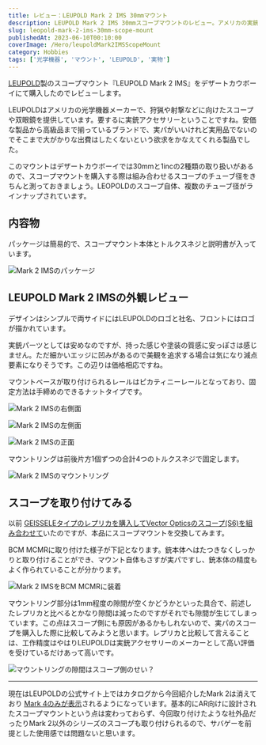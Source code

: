 ```yaml
---
title: レビュー：LEUPOLD Mark 2 IMS 30mmマウント
description: LEUPOLD Mark 2 IMS 30mmスコープマウントのレビュー。アメリカの実銃光学機器メーカーによる確実な品質と工作精度。レプリカと比較した隙間や装着感の違いを検証。
slug: leopold-mark-2-ims-30mm-scope-mount
publishedAt: 2023-06-10T00:10:00
coverImage: /Hero/leupoldMark2IMSScopeMount
category: Hobbies
tags: ['光学機器', 'マウント', 'LEUPOLD', '実物']
---
```


[LEUPOLD](https://www.leupold.com/)製のスコープマウント『LEUPOLD Mark 2 IMS』をデザートカウボーイにて購入したのでレビューします。

LEUPOLDはアメリカの光学機器メーカーで、狩猟や射撃などに向けたスコープや双眼鏡を提供しています。要するに実銃アクセサリーということですね。安価な製品から高級品まで揃っているブランドで、実パがいいけれど実用品でないのでそこまで大がかりな出費はしたくないという欲求をかなえてくれる製品でした。

このマウントはデザートカウボーイでは30mmと1incの2種類の取り扱いがあるので、スコープマウントを購入する際は組み合わせるスコープのチューブ径をきちんと測っておきましょう。LEOPOLDのスコープ自体、複数のチューブ径がラインナップされています。

## 内容物

パッケージは簡易的で、スコープマウント本体とトルクスネジと説明書が入っています。

![Mark 2 IMSのパッケージ](/Hero/leupoldMark2IMSScopeMount)

## LEUPOLD Mark 2 IMSの外観レビュー

デザインはシンプルで両サイドにはLEUPOLDのロゴと社名、フロントにはロゴが描かれています。

実銃パーツとしては安めなのですが、持った感じや塗装の質感に安っぽさは感じません。ただ細かいエッジに凹みがあるので美観を追求する場合は気になり減点要素になりそうです。この辺りは価格相応ですね。

マウントベースが取り付けられるレールはピカティニーレールとなっており、固定方法は手締めのできるナットタイプです。

![Mark 2 IMSの右側面](/Review/t6qv23myoneq0nkdgibm)

![Mark 2 IMSの左側面](/Review/dzbpvwlarfxp47wxafm5)

![Mark 2 IMSの正面](/Review/hen2fytsjmyilckr7lx4)

マウントリングは前後片方1個ずつの合計4つのトルクスネジで固定します。

![Mark 2 IMSのマウントリング](/Review/rcbzza84tyapqbqxachj)

## スコープを取り付けてみる

以前 [GEISSELEタイプのレプリカを購入してVector Opticsのスコープ(S6)を組み合わせて](/post/hwz-geissele-30mm-scope-mount)いたのですが、本品にスコープマウントを交換してみます。

BCM MCMRに取り付けた様子が下記となります。銃本体へはたつきなくしっかりと取り付けることができ、マウント自体もさすが実パですし、銃本体の精度もよく作られていることが分かります。

![Mark 2 IMSをBCM MCMRに装着](/Review/cqprepnhmbwstvuahzx1)

マウントリング部分は1mm程度の隙間が空くかどうかといった具合で、前述したレプリカと比べるとかなり隙間は減ったのですがそれでも隙間が生じてしまっています。この点はスコープ側にも原因があるかもしれないので、実パのスコープを購入した際に比較してみようと思います。レプリカと比較して言えることは、工作精度はやはりLEUPOLDは実銃アクセサリーのメーカーとして高い評価を受けているだけあって高いです。

![マウントリングの隙間はスコープ側のせい？](/Review/knvvjba28n3h8uuytytm)

---

現在はLEUPOLDの公式サイト上ではカタログから今回紹介したMark 2は消えており [Mark 4のみが表示](https://www.leupold.com/mark-4-ims-30mm-20-moa-matte)されるようになっています。基本的にAR向けに設計されたスコープマウントという点は変わっておらず、今回取り付けたような社外品だったりMark 2以外のシリーズのスコープも取り付けられるので、サバゲーを前提とした使用感では問題ないと思います。
